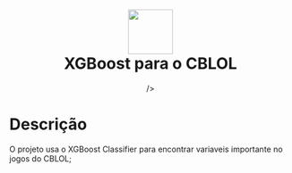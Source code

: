 <div align="center">
      <h1> <img src="https://i0.wp.com/assets.propmark.com.br/uploads/2021/01/CBLOL.jpg?resize=768%2C459&ssl=1" width="80px"><br/>XGBoost para o CBLOL</h1>
     </div>
<p align="center"> <a href="https://twitter.com/simplesmentmat" target="_blank"><img alt="" src="https://img.shields.io/badge/Twitter-1DA1F2?style=normal&logo=twitter&logoColor=Blue" style="vertical-align:center" /></a>/> </p>

# Descrição
O projeto usa o XGBoost Classifier para encontrar variaveis importante no jogos do CBLOL;
